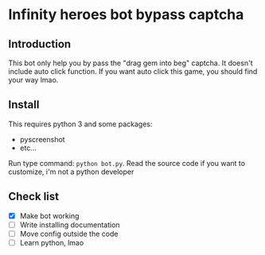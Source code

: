 # Infinity heroes bot bypass captcha

## Introduction

This bot only help you by pass the "drag gem into beg" captcha. It doesn't include auto click function.
If you want auto click this game, you should find your way lmao.

## Install

This requires python 3 and some packages:

- pyscreenshot
- etc...

Run type command: `python bot.py`. Read the source code if you want to customize, i'm not a python developer

## Check list

- [x] Make bot working
- [ ] Write installing documentation
- [ ] Move config outside the code
- [ ] Learn python, lmao
